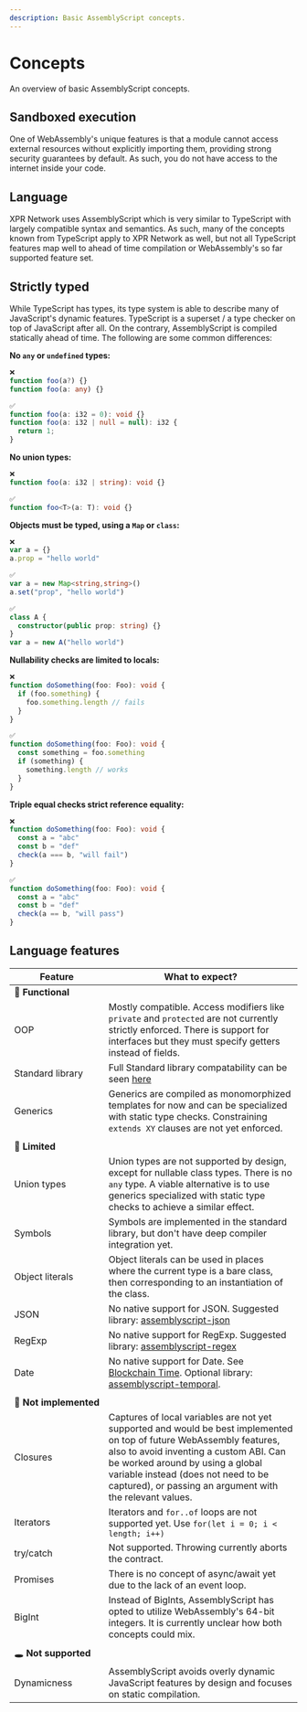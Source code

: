 ```yaml
---
description: Basic AssemblyScript concepts.
---
```


# Concepts

An overview of basic AssemblyScript concepts.

## Sandboxed execution

One of WebAssembly's unique features is that a module cannot access external resources without explicitly importing them, providing strong security guarantees by default. As such, you do not have access to the internet inside your code.

## Language

XPR Network uses AssemblyScript which is very similar to TypeScript with largely compatible syntax and semantics. As such, many of the concepts known from TypeScript apply to XPR Network as well, but not all TypeScript features map well to ahead of time compilation or WebAssembly's so far supported feature set. 

## Strictly typed

While TypeScript has types, its type system is able to describe many of JavaScript's dynamic features. TypeScript is a superset / a type checker on top of JavaScript after all. On the contrary, AssemblyScript is compiled statically ahead of time. The following are some common differences:


**No `any` or `undefined` types:**

```ts
❌
function foo(a?) {}
function foo(a: any) {}

✅
function foo(a: i32 = 0): void {}
function foo(a: i32 | null = null): i32 {
  return 1;
}
```

**No union types:**
```ts
❌
function foo(a: i32 | string): void {}

✅
function foo<T>(a: T): void {}
```

**Objects must be typed, using a `Map` or `class`:**
```ts
❌
var a = {}
a.prop = "hello world"

✅
var a = new Map<string,string>()
a.set("prop", "hello world")

✅
class A {
  constructor(public prop: string) {}
}
var a = new A("hello world")
```

**Nullability checks are limited to locals:**
```ts
❌
function doSomething(foo: Foo): void {
  if (foo.something) {
    foo.something.length // fails
  }
}

✅
function doSomething(foo: Foo): void {
  const something = foo.something
  if (something) {
    something.length // works
  }
}
```

**Triple equal checks strict reference equality:**
```ts
❌
function doSomething(foo: Foo): void {
  const a = "abc"
  const b = "def"
  check(a === b, "will fail")
}

✅
function doSomething(foo: Foo): void {
  const a = "abc"
  const b = "def"
  check(a == b, "will pass")
}
```


## Language features

| Feature                                           | What to expect?
|---------------------------------------------------|-----------------
| 🐤&nbsp;**Functional**
| OOP                                               | Mostly compatible. Access modifiers like `private` and `protected` are not currently strictly enforced. There is support for interfaces but they must specify getters instead of fields.
| Standard&nbsp;library                                  | Full Standard library compatability can be seen [here](https://github.com/AssemblyScript/assemblyscript/wiki/Status-and-Roadmap#standard-library-compatibility)
| Generics                                          | Generics are compiled as monomorphized templates for now and can be specialized with static type checks. Constraining `extends XY` clauses are not yet enforced.
||
| 🐣&nbsp;**Limited**
| Union&nbsp;types                                  | Union types are not supported by design, except for nullable class types. There is no `any` type. A viable alternative is to use generics specialized with static type checks to achieve a similar effect.
| Symbols                                           | Symbols are implemented in the standard library, but don't have deep compiler integration yet.
| Object literals                                   | Object literals can be used in places where the current type is a bare class, then corresponding to an instantiation of the class.
| JSON                                              | No native support for JSON. Suggested library: [assemblyscript-json](https://github.com/nearprotocol/assemblyscript-json)
| RegExp                                            | No native support for RegExp. Suggested library: [assemblyscript-regex](https://github.com/ColinEberhardt/assemblyscript-regex)
| Date                                              | No native support for Date. See [Blockchain Time](./api/currentTime.md). Optional library: [assemblyscript-temporal](https://github.com/ColinEberhardt/assemblyscript-temporal).
||
| 🥚&nbsp;**Not&nbsp;implemented**
| Closures                                          | Captures of local variables are not yet supported and would be best implemented on top of future WebAssembly features, also to avoid inventing a custom ABI. Can be worked around by using a global variable instead (does not need to be captured), or passing an argument with the relevant values.
| Iterators                                         | Iterators and `for..of` loops are not supported yet. Use `for(let i = 0; i < length; i++)`
| try/catch                                         | Not supported. Throwing currently aborts the contract.
| Promises                                          | There is no concept of async/await yet due to the lack of an event loop.
| BigInt                                            | Instead of BigInts, AssemblyScript has opted to utilize WebAssembly's 64-bit integers. It is currently unclear how both concepts could mix.
||
| 🕳️&nbsp;**Not&nbsp;supported**
| Dynamicness                                       | AssemblyScript avoids overly dynamic JavaScript features by design and focuses on static compilation.
